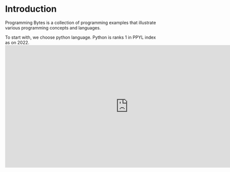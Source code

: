 # Introduction

Programming Bytes is a collection of programming examples that illustrate various programming concepts and languages. 


To start with, we choose python language.
Python is ranks 1 in PPYL index as on 2022.
<embed type="text/html" src="https://pypl.github.io/PYPL.html" width="800" height="400">
